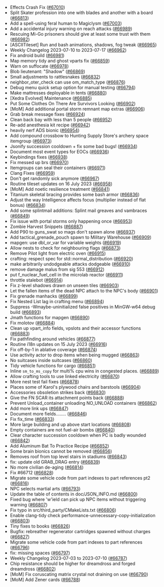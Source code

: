 * Effects Crash Fix ([#67010](https://github.com/CleverRaven/Cataclysm-DDA/pull/67010))
* Split Skater profession into one with blades and another with a board ([#66813](https://github.com/CleverRaven/Cataclysm-DDA/pull/66813))
* Add a spell-using feral human to Magiclysm ([#67003](https://github.com/CleverRaven/Cataclysm-DDA/pull/67003))
* Add a accidental injury warning on reach attacks ([#66989](https://github.com/CleverRaven/Cataclysm-DDA/pull/66989))
* Rescuing Mi-Go prisoners should give at least some trust with them ([#66982](https://github.com/CleverRaven/Cataclysm-DDA/pull/66982))
* [ASCIITileset] Run and bash animations, shadows, fog tweak ([#66965](https://github.com/CleverRaven/Cataclysm-DDA/pull/66965))
* Weekly Changelog 2023-07-10 to 2023-07-17 ([#66962](https://github.com/CleverRaven/Cataclysm-DDA/pull/66962))
* Fix android build ([#66981](https://github.com/CleverRaven/Cataclysm-DDA/pull/66981))
* Map memory tidy and ghost vparts fix ([#66859](https://github.com/CleverRaven/Cataclysm-DDA/pull/66859))
* Warn on suffocate ([#66978](https://github.com/CleverRaven/Cataclysm-DDA/pull/66978))
* Blob lieutenant: "Shadow" ([#66869](https://github.com/CleverRaven/Cataclysm-DDA/pull/66869))
* Small adjustments to rattlesnakes ([#66832](https://github.com/CleverRaven/Cataclysm-DDA/pull/66832))
* neighbor_oter_check can use om_match_type ([#66876](https://github.com/CleverRaven/Cataclysm-DDA/pull/66876))
* Debug menu quick setup option for manual testing ([#66794](https://github.com/CleverRaven/Cataclysm-DDA/pull/66794))
* Make mattresses deployable in tents ([#66880](https://github.com/CleverRaven/Cataclysm-DDA/pull/66880))
* [Xedra Evolved] Maintenance ([#66885](https://github.com/CleverRaven/Cataclysm-DDA/pull/66885))
* Put Some Clothes On There Are Survivors Looking ([#66902](https://github.com/CleverRaven/Cataclysm-DDA/pull/66902))
* [MoM] Add additional portal storm remnant map extras ([#66906](https://github.com/CleverRaven/Cataclysm-DDA/pull/66906))
* Grab break message fixes ([#66924](https://github.com/CleverRaven/Cataclysm-DDA/pull/66924))
* Clean back bay with less than 5 people ([#66952](https://github.com/CleverRaven/Cataclysm-DDA/pull/66952))
* Re-add anesthesia kit recipe ([#66942](https://github.com/CleverRaven/Cataclysm-DDA/pull/66942))
* heavily nerf ADS bionic ([#66954](https://github.com/CleverRaven/Cataclysm-DDA/pull/66954))
* Add compound crossbow to Hunting Supply Store's archery space itemgroup ([#66973](https://github.com/CleverRaven/Cataclysm-DDA/pull/66973))
* Jsonify succession cooldown + fix some bad bugs! ([#66934](https://github.com/CleverRaven/Cataclysm-DDA/pull/66934))
* Document most event types for EOCs ([#66936](https://github.com/CleverRaven/Cataclysm-DDA/pull/66936))
* Keybindings fixes ([#66938](https://github.com/CleverRaven/Cataclysm-DDA/pull/66938))
* Fix messed up brs ([#66970](https://github.com/CleverRaven/Cataclysm-DDA/pull/66970))
* Itemgroups can seal their containers ([#66971](https://github.com/CleverRaven/Cataclysm-DDA/pull/66971))
* Clang Fixes ([#66959](https://github.com/CleverRaven/Cataclysm-DDA/pull/66959))
* Don't get randomly sick anymore ([#66967](https://github.com/CleverRaven/Cataclysm-DDA/pull/66967))
* Routine tileset updates on 16 July 2023 ([#66958](https://github.com/CleverRaven/Cataclysm-DDA/pull/66958))
* [MoM] Add noetic resilience treatment ([#66841](https://github.com/CleverRaven/Cataclysm-DDA/pull/66841))
* Titanium skeletal bracing provides some bash armor ([#66836](https://github.com/CleverRaven/Cataclysm-DDA/pull/66836))
* Adjust the way Intelligence affects focus (multiplier instead of flat bonus) ([#66834](https://github.com/CleverRaven/Cataclysm-DDA/pull/66834))
* Add some splintmail additions: Splint mail greaves and vambraces ([#66849](https://github.com/CleverRaven/Cataclysm-DDA/pull/66849))
* Fix issue with portal storms only happening once ([#66953](https://github.com/CleverRaven/Cataclysm-DDA/pull/66953))
* Zombie Harvest Snippets ([#66887](https://github.com/CleverRaven/Cataclysm-DDA/pull/66887))
* Add P90 to guns_swat so mags don't spawn alone ([#66937](https://github.com/CleverRaven/Cataclysm-DDA/pull/66937))
* Add tactical_grenade_pouch spawn to Military Warehouse ([#66909](https://github.com/CleverRaven/Cataclysm-DDA/pull/66909))
* mapgen: use dbl_or_var for variable weights ([#66919](https://github.com/CleverRaven/Cataclysm-DDA/pull/66919))
* Allow nests to check for neighbouring flags ([#66873](https://github.com/CleverRaven/Cataclysm-DDA/pull/66873))
* Remove Pilot light from electric oven ([#66915](https://github.com/CleverRaven/Cataclysm-DDA/pull/66915))
* crafting: respect spec for std::normal_distribution ([#66920](https://github.com/CleverRaven/Cataclysm-DDA/pull/66920))
* make arbitrarily undodgeable attacks dodgeable ([#66910](https://github.com/CleverRaven/Cataclysm-DDA/pull/66910))
* remove damage malus from sig 553 ([#66912](https://github.com/CleverRaven/Cataclysm-DDA/pull/66912))
* put f_nuclear_fuel_cell in the microlab reactor ([#66911](https://github.com/CleverRaven/Cataclysm-DDA/pull/66911))
* throttle stalebot ([#66914](https://github.com/CleverRaven/Cataclysm-DDA/pull/66914))
* Fix z-level shadows drawn on unseen tiles ([#66903](https://github.com/CleverRaven/Cataclysm-DDA/pull/66903))
* Let the fallen items of the dead NPC attach to the NPC's body ([#66901](https://github.com/CleverRaven/Cataclysm-DDA/pull/66901))
* Fix grenade manhacks ([#66899](https://github.com/CleverRaven/Cataclysm-DDA/pull/66899))
* Fix Nested List lag in crafting menu ([#66894](https://github.com/CleverRaven/Cataclysm-DDA/pull/66894))
* Suppress -Wmaybe-uninitialized false positives in MinGW-w64 debug build ([#66893](https://github.com/CleverRaven/Cataclysm-DDA/pull/66893))
* Jmath functions for mapgen ([#66890](https://github.com/CleverRaven/Cataclysm-DDA/pull/66890))
* Fix molotov ([#66884](https://github.com/CleverRaven/Cataclysm-DDA/pull/66884))
* Clean up vpart_info fields, vpslots and their accessor functions ([#66883](https://github.com/CleverRaven/Cataclysm-DDA/pull/66883))
* Fix pathfinding around vehicles ([#66877](https://github.com/CleverRaven/Cataclysm-DDA/pull/66877))
* Routine i18n updates on 15 July 2023 ([#66916](https://github.com/CleverRaven/Cataclysm-DDA/pull/66916))
* Fix off-by-1 in ablative coverage ([#66874](https://github.com/CleverRaven/Cataclysm-DDA/pull/66874))
* Use activity actor to drop items when being mugged ([#66863](https://github.com/CleverRaven/Cataclysm-DDA/pull/66863))
* No suitcases inside suitcases ([#66860](https://github.com/CleverRaven/Cataclysm-DDA/pull/66860))
* Tidy vehicle functions for cargo ([#66851](https://github.com/CleverRaven/Cataclysm-DDA/pull/66851))
* Inline `sm_to_ms_copy` for multi% cpu wins in congested places. ([#66889](https://github.com/CleverRaven/Cataclysm-DDA/pull/66889))
* Allow crafting tools to use linked electricity ([#66870](https://github.com/CleverRaven/Cataclysm-DDA/pull/66870))
* More nest test fail fixes ([#66878](https://github.com/CleverRaven/Cataclysm-DDA/pull/66878))
* Places some of Karol's plywood chairs and barstools ([#66904](https://github.com/CleverRaven/Cataclysm-DDA/pull/66904))
* Accessories obsoletion strikes back ([#66830](https://github.com/CleverRaven/Cataclysm-DDA/pull/66830))
* Give the FN SCAR its attachment points back ([#66888](https://github.com/CleverRaven/Cataclysm-DDA/pull/66888))
* Prevent Unload_container unloading NO_UNLOAD containers ([#66862](https://github.com/CleverRaven/Cataclysm-DDA/pull/66862))
* Add more link ups ([#66847](https://github.com/CleverRaven/Cataclysm-DDA/pull/66847))
* Document more fields........ ([#66846](https://github.com/CleverRaven/Cataclysm-DDA/pull/66846))
* Fix fix_time ([#66833](https://github.com/CleverRaven/Cataclysm-DDA/pull/66833))
* More large building and  up above start locations ([#66808](https://github.com/CleverRaven/Cataclysm-DDA/pull/66808))
* Empty containers are not fuel-air bombs ([#66840](https://github.com/CleverRaven/Cataclysm-DDA/pull/66840))
* Clear character succession cooldown when PC is badly wounded ([#66842](https://github.com/CleverRaven/Cataclysm-DDA/pull/66842))
* Add Aluminum Bat To Practice Recipe ([#66852](https://github.com/CleverRaven/Cataclysm-DDA/pull/66852))
* Some brain bionics cannot be removed ([#66856](https://github.com/CleverRaven/Cataclysm-DDA/pull/66856))
* Removes roof from top level stairs in stadiums ([#66843](https://github.com/CleverRaven/Cataclysm-DDA/pull/66843))
* fix: update old GRAB_DRAG entry ([#66839](https://github.com/CleverRaven/Cataclysm-DDA/pull/66839))
* No more civilian de-aging ([#66814](https://github.com/CleverRaven/Cataclysm-DDA/pull/66814))
* Fix #66712 ([#66828](https://github.com/CleverRaven/Cataclysm-DDA/pull/66828))
* Migrate some vehicle code from part indexes to part references pt2 ([#66816](https://github.com/CleverRaven/Cataclysm-DDA/pull/66816))
* NPC selects martial arts ([#66793](https://github.com/CleverRaven/Cataclysm-DDA/pull/66793))
* Update the table of contents in doc/JSON_INFO.md ([#66800](https://github.com/CleverRaven/Cataclysm-DDA/pull/66800))
* Fixed bug where 'w'ield can pick up NPC items without triggering warning ([#66807](https://github.com/CleverRaven/Cataclysm-DDA/pull/66807))
* Fix typo in src/third_party/CMakeLists.txt ([#66806](https://github.com/CleverRaven/Cataclysm-DDA/pull/66806))
* Enable clang-tidy check performance-unnecessary-copy-initialization ([#66803](https://github.com/CleverRaven/Cataclysm-DDA/pull/66803))
* Tiny fixes to books ([#66826](https://github.com/CleverRaven/Cataclysm-DDA/pull/66826))
* Bugfix: rebreather regenerator cartridges spawned without charges ([#66827](https://github.com/CleverRaven/Cataclysm-DDA/pull/66827))
* Migrate some vehicle code from part indexes to part references ([#66796](https://github.com/CleverRaven/Cataclysm-DDA/pull/66796))
* fix: missing spaces ([#66797](https://github.com/CleverRaven/Cataclysm-DDA/pull/66797))
* Weekly Changelog 2023-07-03 to 2023-07-10 ([#66787](https://github.com/CleverRaven/Cataclysm-DDA/pull/66787))
* Chip resistance should be higher for dreamdross and forged dreamdross ([#66802](https://github.com/CleverRaven/Cataclysm-DDA/pull/66802))
* [MoM] Fix coruscating matrix crystal not draining on use ([#66790](https://github.com/CleverRaven/Cataclysm-DDA/pull/66790))
* [MoM] Add Zener cards ([#66788](https://github.com/CleverRaven/Cataclysm-DDA/pull/66788))
